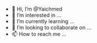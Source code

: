 - 👋 Hi, I’m @Yaichmed
- 👀 I’m interested in ...
- 🌱 I’m currently learning ...
- 💞️ I’m looking to collaborate on ...
- 📫 How to reach me ...

<!---
Yaichmed/Yaichmed is a ✨ special ✨ repository because its `README.md` (this file) appears on your GitHub profile.
You can click the Preview link to take a look at your changes.
--->
